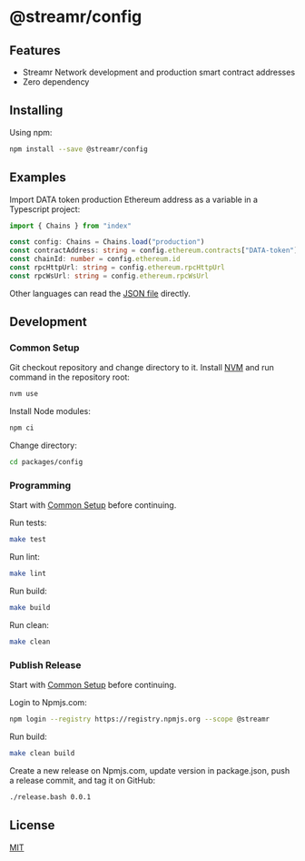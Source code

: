 # @streamr/config

## Features
- Streamr Network development and production smart contract addresses
- Zero dependency

## Installing
Using npm:
```bash
npm install --save @streamr/config
```

## Examples
Import DATA token production Ethereum address as a variable in a Typescript project:
```typescript
import { Chains } from "index"

const config: Chains = Chains.load("production")
const contractAddress: string = config.ethereum.contracts["DATA-token"]
const chainId: number = config.ethereum.id
const rpcHttpUrl: string = config.ethereum.rpcHttpUrl
const rpcWsUrl: string = config.ethereum.rpcWsUrl
```

Other languages can read the [JSON file](./src/networks.json) directly.

## Development
### Common Setup
Git checkout repository and change directory to it.
Install [NVM](https://github.com/nvm-sh/nvm) and run command in the repository root:
```bash
nvm use
```

Install Node modules:
```bash
npm ci
```

Change directory:
```bash
cd packages/config
```

### Programming
Start with [Common Setup](#common-setup) before continuing.

Run tests:
```bash
make test
```

Run lint:
```bash
make lint
```

Run build:
```bash
make build
```

Run clean:
```bash
make clean
```

### Publish Release
Start with [Common Setup](#common-setup) before continuing.

Login to Npmjs.com:
```bash
npm login --registry https://registry.npmjs.org --scope @streamr
```

Run build:
```bash
make clean build
```

Create a new release on Npmjs.com, update version in package.json, push a release commit, and tag it on GitHub:
```bash
./release.bash 0.0.1
```

## License
[MIT](LICENSE)
